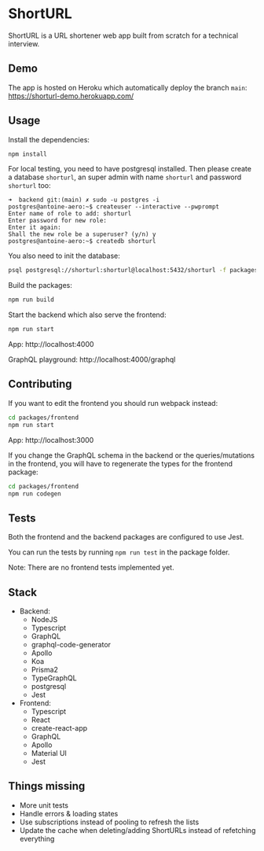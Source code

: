 # ShortURL

ShortURL is a URL shortener web app built from scratch for a technical interview.

## Demo

The app is hosted on Heroku which automatically deploy the branch `main`: https://shorturl-demo.herokuapp.com/

## Usage

Install the dependencies:

```sh
npm install
```

For local testing, you need to have postgresql installed. Then please create a database `shorturl`, an super admin with name `shorturl` and password `shorturl` too:

```console
➜  backend git:(main) ✗ sudo -u postgres -i
postgres@antoine-aero:~$ createuser --interactive --pwprompt
Enter name of role to add: shorturl
Enter password for new role:
Enter it again:
Shall the new role be a superuser? (y/n) y
postgres@antoine-aero:~$ createdb shorturl
```

You also need to init the database:

```sh
psql postgresql://shorturl:shorturl@localhost:5432/shorturl -f packages/backend/prisma/init.sql
```

Build the packages:

```sh
npm run build
```

Start the backend which also serve the frontend:

```sh
npm run start
```

App: http://localhost:4000

GraphQL playground: http://localhost:4000/graphql

## Contributing

If you want to edit the frontend you should run webpack instead:

```sh
cd packages/frontend
npm run start
```

App: http://localhost:3000

If you change the GraphQL schema in the backend or the queries/mutations in the frontend, you will have to regenerate the types for the frontend package:

```sh
cd packages/frontend
npm run codegen
```

## Tests

Both the frontend and the backend packages are configured to use Jest.

You can run the tests by running `npm run test` in the package folder.

Note: There are no frontend tests implemented yet.

## Stack

-   Backend:
    -   NodeJS
    -   Typescript
    -   GraphQL
    -   graphql-code-generator
    -   Apollo
    -   Koa
    -   Prisma2
    -   TypeGraphQL
    -   postgresql
    -   Jest
-   Frontend:
    -   Typescript
    -   React
    -   create-react-app
    -   GraphQL
    -   Apollo
    -   Material UI
    -   Jest

## Things missing

-   More unit tests
-   Handle errors & loading states
-   Use subscriptions instead of pooling to refresh the lists
-   Update the cache when deleting/adding ShortURLs instead of refetching everything
